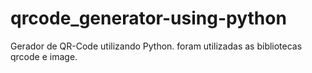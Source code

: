 # qrcode_generator-using-python
Gerador de QR-Code utilizando Python. foram utilizadas as bibliotecas qrcode e image.
